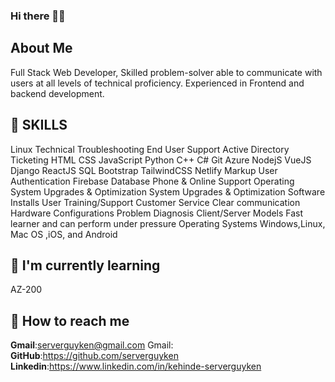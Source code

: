 ### Hi there 👋🏾


## About Me
Full Stack Web Developer, Skilled problem-solver able to communicate with users at all levels of technical proficiency. Experienced in Frontend and backend development.

##  SKILLS
Linux
Technical Troubleshooting End User Support
Active Directory
Ticketing
HTML
CSS
JavaScript
Python
C++
C#
Git
Azure
NodejS
VueJS
Django
ReactJS
SQL
Bootstrap
TailwindCSS
Netlify
Markup
User Authentication
Firebase
Database
Phone & Online Support
Operating System Upgrades & Optimization
System Upgrades & Optimization
Software Installs
User Training/Support
Customer Service
Clear communication
Hardware Configurations
Problem Diagnosis
Client/Server Models
Fast learner and can perform under pressure
Operating Systems
Windows,Linux, Mac OS ,iOS, and Android

## 📖 I'm currently learning 
AZ-200

## 📮 How to reach me
<span><strong>Gmail</strong>:<span><a href="serverguyken@gmail.com">serverguyken@gmail.com</a></span></span>
Gmail:<br>
<span><strong>GitHub</strong>:<span><a href="https://github.com/serverguyken">https://github.com/serverguyken</a></span></span>
<span><strong>Linkedin</strong>:<span><a href="https://www.linkedin.com/in/kehinde-serverguyken">https://www.linkedin.com/in/kehinde-serverguyken</a></span></span>
